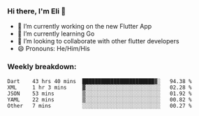 ### Hi there, I'm Eli 👋
- 🔭 I’m currently working on the new Flutter App
- 🌱 I’m currently learning Go
- 🦄 I’m looking to collaborate with other flutter developers
- 😄 Pronouns: He/Him/His

### Weekly breakdown:
<!--START_SECTION:waka-->
```text
Dart    43 hrs 40 mins  ███████████████████████▓░   94.38 % 
XML     1 hr 3 mins     ▓░░░░░░░░░░░░░░░░░░░░░░░░   02.28 % 
JSON    53 mins         ▒░░░░░░░░░░░░░░░░░░░░░░░░   01.92 % 
YAML    22 mins         ▒░░░░░░░░░░░░░░░░░░░░░░░░   00.82 % 
Other   7 mins          ░░░░░░░░░░░░░░░░░░░░░░░░░   00.27 % 
```
<!--END_SECTION:waka-->
